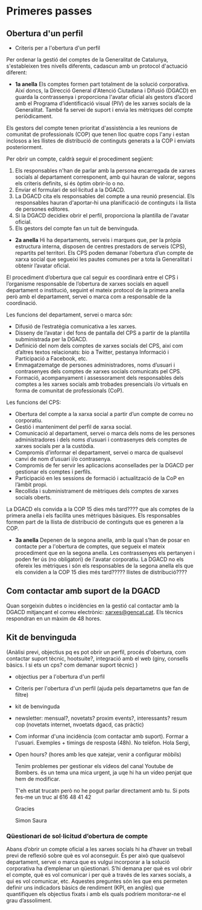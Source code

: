 # Primeres passes

## Obertura d'un perfil

- Criteris per a l'obertura d'un perfil 

Per ordenar la gestió del comptes de la Generalitat de Catalunya, s'estableixen tres nivells diferents, cadascun amb un protocol d'actuació diferent:

- **1a anella**
Els comptes formen part totalment de la solució corporativa. Així doncs, la Direcció General d'Atenció Ciutadana i Difusió (DGACD) en guarda la contrassenya i proporciona l'avatar oficial als gestors d’acord amb el Programa d’identificació visual (PIV) de les xarxes socials de la Generalitat. També fa servei de suport i envia les mètriques del compte periòdicament. 

Els gestors del compte tenen prioritat d'assistència a les reunions de comunitat de professionals (COP) que tenen lloc quatre cops l'any i estan inclosos a les llistes de distribució de continguts generats a la COP i enviats posteriorment.

Per obrir un compte, caldrà seguir el procediment següent:

1. Els responsables n'han de parlar amb la persona encarregada de xarxes socials al departament corresponent, amb qui hauran de valorar, segons els criteris definits, si és òptim obrir-lo o no. 
2. Enviar el formulari de sol·licitud a la DGACD. 
3. La DGACD cita els responsables del compte a una reunió presencial. Els responsables hauran d'aportar-hi una planificació de continguts i la llista de persones editores. 
4. Si la DGACD decidiex obrir el perfil, proporciona la plantilla de l'avatar oficial.
5. Els gestors del compte fan un tuit de benvinguda.

- **2a anella**
Hi ha departaments, serveis i marques que, per la pròpia estructura interna, disposen de centres prestadors de serveis (CPS), repartits pel territori. Els CPS poden demanar l’obertura d’un compte de xarxa social que segueixi les pautes comunes per a tota la Generalitat i obtenir l’avatar oficial.

El procediment d’obertura que cal seguir es coordinarà entre el CPS i l’organisme responsable de l’obertura de xarxes socials en aquell departament o institució, seguint el mateix protocol de la primera anella però amb el departament, servei o marca com a responsable de la coordinació.

Les funcions del departament, servei o marca són:

- Difusió de l’estratègia comunicativa a les xarxes.  
- Disseny de l’avatar i del fons de pantalla del CPS a partir de la plantilla subministrada per la DGACD.  
- Definició del nom dels comptes de xarxes socials del CPS, així com d’altres textos relacionats: bio a Twitter, pestanya Informació i Participació a Facebook, etc.  
- Emmagatzematge de persones administradores, noms d’usuari i contrasenyes dels comptes de xarxes socials comunicats pel CPS.  
- Formació, acompanyament i assessorament dels responsables dels comptes a les xarxes socials amb trobades presencials i/o virtuals en forma de comunitat de professionals (CoP).  

Les funcions del CPS:

- Obertura del compte a la xarxa social a partir d’un compte de correu no corporatiu.  
- Gestió i manteniment del perfil de xarxa social.  
- Comunicació al departament, servei o marca dels noms de les persones administradores i dels noms d’usuari i contrasenyes dels comptes de xarxes socials per a la custòdia.  
- Compromís d’informar el departament, servei o marca de qualsevol canvi de nom d’usuari i/o contrasenya.  
- Compromís de fer servir les aplicacions aconsellades per la DGACD per gestionar els comptes i perfils.  
- Participació en les sessions de formació i actualització de la CoP en l’àmbit propi.  
- Recollida i subministrament de mètriques dels comptes de xarxes socials oberts.  
 
La DGACD els convida a la COP 15 dies més tard???? que als comptes de la primera anella i els facilita unes mètriques bàsiques. Els responsables formen part de la llista de distribució de continguts que es generen a la COP.

- **3a anella**
Depenen de la segona anella, amb la qual s'han de posar en contacte per a l'obertura de comptes, que segueix el mateix procediment que en la segona anella. Les contrassenyes els pertanyen i poden fer ús (no obligatori) de l'avatar corporatiu. La DGACD no els ofereix les mètriques i són els responsables de la segona anella els que els conviden a la COP 15 dies més tard?????  llistes de distribució????

## Com contactar amb suport de la DGACD

Quan sorgeixin dubtes o incidències en la gestió cal contactar amb la DGACD mitjançant el correu electrònic: xarxes@gencat.cat. Els tècnics respondran en un màxim de 48 hores. 

## Kit de benvinguda





(Anàlisi previ, objectius pq es pot obrir un perfil, procés d'obertura, 
	com contactar suport tècnic, hootsuite?, integració amb el web (giny, 
	consells bàsics. I si ets un cps? com demanar suport tècnic)
	 ) 
	 
- objectius per a l'obertura d'un perfil
- Criteris per l'obertura d'un perfil (ajuda pels departametns que fan de filtre)
- kit de benvinguda
- newsletter: mensual?, novetats? proxim events?, interessants? resum cop (novetats internet, nvoetats dgacd, cas pràctic)
- Com informar d'una incidència (com contactar amb suport). Formar a l'usuari. Exemples + timings de resposta (48h). No telèfon.
Hola Sergi,
- Open hours? (hores amb les que xatejar, venir a configurar mòbils)

	Tenim problemes per gestionar els vídeos del canal Youtube de Bombers. ës un tema una mica urgent, ja uqe hi ha un vídeo penjat que hem de modificar.

	T'eh estat trucatn però no he pogut parlar directament amb tu. Si pots fes-me un truc al 616 48 41 42

	Gracies

	Simon Saura

### Qüestionari de sol·licitud d’obertura de compte

Abans d’obrir un compte oficial a les xarxes socials hi ha d’haver un treball previ de reflexió sobre què es vol aconseguir. És per això que qualsevol departament, servei o marca que es vulgui incorporar a la solució corporativa ha d’emplenar un qüestionari. S’hi demana per què es vol obrir el compte, què es vol comunicar i per
què a través de les xarxes socials, a qui es vol comunicar, etc. Aquestes preguntes són les que ens permeten definir uns indicadors bàsics de rendiment (KPI, en anglès) que quantifiquen els objectius fixats i amb els quals podríem monitorar-ne el grau d’assoliment. 

